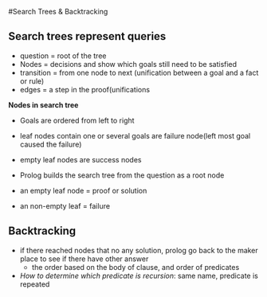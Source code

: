 #Search Trees & Backtracking 

## Search trees represent queries
- question = root of the tree 
- Nodes = decisions and show which goals still need to be satisfied 
- transition = from one node to next (unification between a goal and a fact or rule)
- edges = a step in the proof(unifications

**Nodes in search tree**
- Goals are ordered from left to right 
- leaf nodes contain one or several goals are failure node(left most goal caused the failure)
- empty leaf nodes are success nodes


- Prolog builds the search tree from the question as a root node
- an empty leaf node =  proof or solution 
- an non-empty leaf = failure

## Backtracking 
- if there reached nodes that no any solution, prolog go back to the maker place to see if there have other answer 
	- the order based on the body of clause, and order of predicates 
- *How to determine which predicate is recursion*: same name, predicate is repeated 